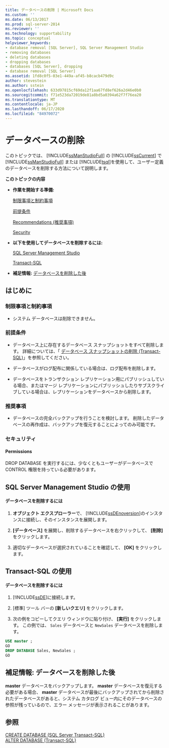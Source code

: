 ```yaml
---
title: データベースの削除 | Microsoft Docs
ms.custom: ''
ms.date: 06/13/2017
ms.prod: sql-server-2014
ms.reviewer: ''
ms.technology: supportability
ms.topic: conceptual
helpviewer_keywords:
- database removal [SQL Server], SQL Server Management Studio
- removing databases
- deleting databases
- dropping databases
- databases [SQL Server], dropping
- database removal [SQL Server]
ms.assetid: 1fd8c0f5-03e1-449a-af45-b8cacb479d9c
author: stevestein
ms.author: sstein
ms.openlocfilehash: 633d97815cf69da12f1aa67fd8ef626a2d46e0b0
ms.sourcegitcommit: f71e523da72019de81a8bd5a0394a62f7f76ea20
ms.translationtype: MT
ms.contentlocale: ja-JP
ms.lasthandoff: 06/17/2020
ms.locfileid: "84970072"
---
```

# <a name="delete-a-database"></a>データベースの削除
  このトピックでは、 [!INCLUDE[ssManStudioFull](../../includes/ssmanstudiofull-md.md)] の [!INCLUDE[ssCurrent](../../includes/sscurrent-md.md)] で [!INCLUDE[ssManStudioFull](../../includes/ssmanstudiofull-md.md)] または [!INCLUDE[tsql](../../includes/tsql-md.md)]を使用して、ユーザー定義のデータベースを削除する方法について説明します。  
  
 **このトピックの内容**  
  
-   **作業を開始する準備:**  
  
     [制限事項と制約事項](#Restrictions)  
  
     [前提条件](#Prerequisites)  
  
     [Recommendations (推奨事項)](#Recommendations)  
  
     [Security](#Security)  
  
-   **以下を使用してデータベースを削除するには:**  
  
     [SQL Server Management Studio](#SSMSProcedure)  
  
     [Transact-SQL](#TsqlProcedure)  
  
-   **補足情報:** [データベースを削除した後](#FollowUp)  
  
##  <a name="before-you-begin"></a><a name="BeforeYouBegin"></a> はじめに  
  
###  <a name="limitations-and-restrictions"></a><a name="Restrictions"></a> 制限事項と制約事項  
  
-   システム データベースは削除できません。  
  
###  <a name="prerequisites"></a><a name="Prerequisites"></a> 前提条件  
  
-   データベース上に存在するデータベース スナップショットをすべて削除します。 詳細については、「 [データベース スナップショットの削除 &#40;Transact-SQL&#41;](drop-a-database-snapshot-transact-sql.md)」を参照してください。  
  
-   データベースがログ配布に関係している場合は、ログ配布を削除します。  
  
-   データベースをトランザクション レプリケーション用にパブリッシュしている場合、またはマージ レプリケーションにパブリッシュしたりサブスクライブしている場合は、レプリケーションをデータベースから削除します。  
  
###  <a name="recommendations"></a><a name="Recommendations"></a> 推奨事項  
  
-   データベースの完全バックアップを行うことを検討します。 削除したデータベースの再作成は、バックアップを復元することによってのみ可能です。  
  
###  <a name="security"></a><a name="Security"></a> セキュリティ  
  
####  <a name="permissions"></a><a name="Permissions"></a> Permissions  
 DROP DATABASE を実行するには、少なくともユーザーがデータベースで CONTROL 権限を持っている必要があります。  
  
##  <a name="using-sql-server-management-studio"></a><a name="SSMSProcedure"></a> SQL Server Management Studio の使用  
  
#### <a name="to-delete-a-database"></a>データベースを削除するには  
  
1.  **オブジェクト エクスプローラー**で、 [!INCLUDE[ssDEnoversion](../../includes/ssdenoversion-md.md)]のインスタンスに接続し、そのインスタンスを展開します。  
  
2.  **[データベース]** を展開し、削除するデータベースを右クリックして、 **[削除]** をクリックします。  
  
3.  適切なデータベースが選択されていることを確認して、 **[OK]** をクリックします。  
  
##  <a name="using-transact-sql"></a><a name="TsqlProcedure"></a> Transact-SQL の使用  
  
#### <a name="to-delete-a-database"></a>データベースを削除するには  
  
1.  [!INCLUDE[ssDE](../../includes/ssde-md.md)]に接続します。  
  
2.  [標準] ツール バーの **[新しいクエリ]** をクリックします。  
  
3.  次の例をコピーしてクエリ ウィンドウに貼り付け、 **[実行]** をクリックします。 この例では、 `Sales` データベースと `NewSales` データベースを削除します。  
  
```sql  
USE master ;  
GO  
DROP DATABASE Sales, NewSales ;  
GO  
```  
  
##  <a name="follow-up-after-deleting-a-database"></a><a name="FollowUp"></a>補足情報: データベースを削除した後  
 **master** データベースをバックアップします。 **master** データベースを復元する必要がある場合、 **master** データベースが最後にバックアップされてから削除されたデータベースがあると、システム カタログ ビュー内にそのデータベースの参照が残っているので、エラー メッセージが表示されることがあります。  
  
## <a name="see-also"></a>参照  
 [CREATE DATABASE &#40;SQL Server Transact-SQL&#41;](/sql/t-sql/statements/create-database-sql-server-transact-sql)   
 [ALTER DATABASE &#40;Transact-SQL&#41;](/sql/t-sql/statements/alter-database-transact-sql)  
  
  
